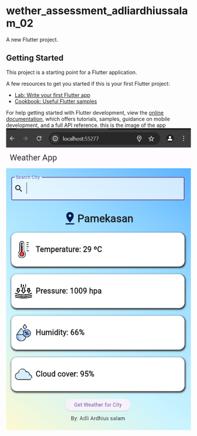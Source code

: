 # wether_assessment_adliardhiussalam_02

A new Flutter project.

## Getting Started

This project is a starting point for a Flutter application.

A few resources to get you started if this is your first Flutter project:

- [Lab: Write your first Flutter app](https://docs.flutter.dev/get-started/codelab)
- [Cookbook: Useful Flutter samples](https://docs.flutter.dev/cookbook)

For help getting started with Flutter development, view the
[online documentation](https://docs.flutter.dev/), which offers tutorials,
samples, guidance on mobile development, and a full API reference.
this is the image of the app
![DemoofTheApp V.1](https://github.com/Rotas0Square/WeatherApp/blob/main/Screenshot%202024-06-08%20131600.png)

